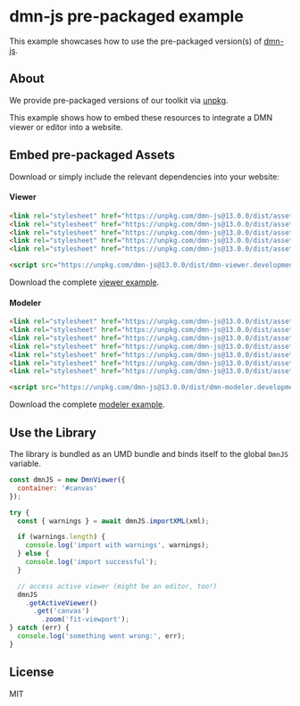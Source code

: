 # dmn-js pre-packaged example

This example showcases how to use the pre-packaged version(s) of [dmn-js](https://github.com/bpmn-io/dmn-js).


## About

We provide pre-packaged versions of our toolkit via [unpkg](https://unpkg.com/dmn-js/dist/).

This example shows how to embed these resources to integrate a DMN viewer or editor
into a website.


## Embed pre-packaged Assets

Download or simply include the relevant dependencies into your website:

#### Viewer

```html
<link rel="stylesheet" href="https://unpkg.com/dmn-js@13.0.0/dist/assets/dmn-js-drd.css">
<link rel="stylesheet" href="https://unpkg.com/dmn-js@13.0.0/dist/assets/dmn-js-decision-table.css">
<link rel="stylesheet" href="https://unpkg.com/dmn-js@13.0.0/dist/assets/dmn-js-literal-expression.css">
<link rel="stylesheet" href="https://unpkg.com/dmn-js@13.0.0/dist/assets/dmn-js-shared.css">
<link rel="stylesheet" href="https://unpkg.com/dmn-js@13.0.0/dist/assets/dmn-font/css/dmn.css">

<script src="https://unpkg.com/dmn-js@13.0.0/dist/dmn-viewer.development.js"></script>
```

Download the complete [viewer example](https://cdn.staticaly.com/gh/bpmn-io/dmn-js-examples/master/starter/viewer.html).

#### Modeler

```html
<link rel="stylesheet" href="https://unpkg.com/dmn-js@13.0.0/dist/assets/diagram-js.css">
<link rel="stylesheet" href="https://unpkg.com/dmn-js@13.0.0/dist/assets/dmn-js-shared.css">
<link rel="stylesheet" href="https://unpkg.com/dmn-js@13.0.0/dist/assets/dmn-js-drd.css">
<link rel="stylesheet" href="https://unpkg.com/dmn-js@13.0.0/dist/assets/dmn-js-decision-table.css">
<link rel="stylesheet" href="https://unpkg.com/dmn-js@13.0.0/dist/assets/dmn-js-decision-table-controls.css">
<link rel="stylesheet" href="https://unpkg.com/dmn-js@13.0.0/dist/assets/dmn-js-literal-expression.css">
<link rel="stylesheet" href="https://unpkg.com/dmn-js@13.0.0/dist/assets/dmn-font/css/dmn.css">

<script src="https://unpkg.com/dmn-js@13.0.0/dist/dmn-modeler.development.js"></script>
```

Download the complete [modeler example](https://cdn.staticaly.com/gh/bpmn-io/dmn-js-examples/master/starter/modeler.html).


## Use the Library

The library is bundled as an UMD bundle and binds itself to the global `DmnJS`
variable.

```javascript
const dmnJS = new DmnViewer({
  container: '#canvas'
});

try {
  const { warnings } = await dmnJS.importXML(xml);

  if (warnings.length) {
    console.log('import with warnings', warnings);
  } else {
    console.log('import successful');
  }

  // access active viewer (might be an editor, too!)
  dmnJS
    .getActiveViewer()
      .get('canvas')
        .zoom('fit-viewport');
} catch (err) {
  console.log('something went wrong:', err);
}
```

## License

MIT
